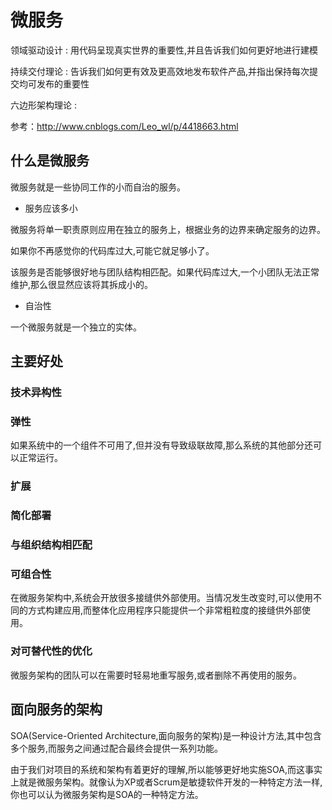 # 微服务

领域驱动设计 : 用代码呈现真实世界的重要性,并且告诉我们如何更好地进行建模

持续交付理论 : 告诉我们如何更有效及更高效地发布软件产品,并指出保持每次提交均可发布的重要性

六边形架构理论 :

参考：http://www.cnblogs.com/Leo_wl/p/4418663.html

## 什么是微服务

微服务就是一些协同工作的小而自治的服务。

- 服务应该多小

微服务将单一职责原则应用在独立的服务上，根据业务的边界来确定服务的边界。

如果你不再感觉你的代码库过大,可能它就足够小了。

该服务是否能够很好地与团队结构相匹配。如果代码库过大,一个小团队无法正常维护,那么很显然应该将其拆成小的。

- 自治性

一个微服务就是一个独立的实体。

## 主要好处

### 技术异构性

### 弹性

如果系统中的一个组件不可用了,但并没有导致级联故障,那么系统的其他部分还可以正常运行。

### 扩展

### 简化部署

### 与组织结构相匹配

### 可组合性

在微服务架构中,系统会开放很多接缝供外部使用。当情况发生改变时,可以使用不同的方式构建应用,而整体化应用程序只能提供一个非常粗粒度的接缝供外部使用。

### 对可替代性的优化

微服务架构的团队可以在需要时轻易地重写服务,或者删除不再使用的服务。

## 面向服务的架构

SOA(Service-Oriented Architecture,面向服务的架构)是一种设计方法,其中包含多个服务,而服务之间通过配合最终会提供一系列功能。

由于我们对项目的系统和架构有着更好的理解,所以能够更好地实施SOA,而这事实上就是微服务架构。就像认为XP或者Scrum是敏捷软件开发的一种特定方法一样,你也可以认为微服务架构是SOA的一种特定方法。
